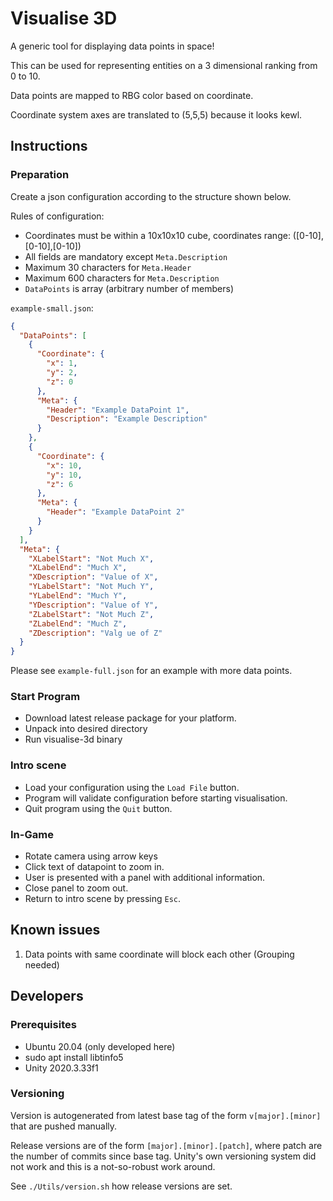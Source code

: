# Visualise 3D

A generic tool for displaying data points in space!

This can be used for representing entities on a 3 dimensional ranking from 0 to 10.

Data points are mapped to RBG color based on coordinate.

Coordinate system axes are translated to (5,5,5) because it looks kewl.

## Instructions

### Preparation

Create a json configuration according to the structure shown below.

Rules of configuration:

- Coordinates must be within a 10x10x10 cube, coordinates range: ([0-10],[0-10],[0-10])
- All fields are mandatory except `Meta.Description`
- Maximum 30 characters for `Meta.Header`
- Maximum 600 characters for `Meta.Description` 
- `DataPoints` is array (arbitrary number of members)

`example-small.json`:
```json
{
  "DataPoints": [
    {
      "Coordinate": {
        "x": 1,
        "y": 2,
        "z": 0
      },
      "Meta": {
        "Header": "Example DataPoint 1",
        "Description": "Example Description"
      }
    },
    {
      "Coordinate": {
        "x": 10,
        "y": 10,
        "z": 6
      },
      "Meta": {
        "Header": "Example DataPoint 2"
      }
    }
  ],
  "Meta": {
    "XLabelStart": "Not Much X",
    "XLabelEnd": "Much X",
    "XDescription": "Value of X",
    "YLabelStart": "Not Much Y",
    "YLabelEnd": "Much Y",
    "YDescription": "Value of Y",
    "ZLabelStart": "Not Much Z",
    "ZLabelEnd": "Much Z",
    "ZDescription": "Valg ue of Z"
  }
}
```
Please see `example-full.json` for an example with more data points.

### Start Program

- Download latest release package for your platform.
- Unpack into desired directory
- Run visualise-3d binary

### Intro scene

- Load your configuration using the `Load File` button.
- Program will validate configuration before starting visualisation.
- Quit program using the `Quit` button.

### In-Game

- Rotate camera using arrow keys
- Click text of datapoint to zoom in.
- User is presented with a panel with additional information.
- Close panel to zoom out.
- Return to intro scene by pressing `Esc`.

## Known issues

1. Data points with same coordinate will block each other (Grouping needed)

## Developers

### Prerequisites

- Ubuntu 20.04 (only developed here)
- sudo apt install libtinfo5
- Unity 2020.3.33f1

### Versioning

Version is autogenerated from latest base tag of the form `v[major].[minor]` that are pushed manually.

Release versions are of the form `[major].[minor].[patch]`, where patch are the number of commits since base tag.
Unity's own versioning system did not work and this is a not-so-robust work around.

See `./Utils/version.sh` how release versions are set.